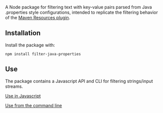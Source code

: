 A Node package for filtering text with key-value pairs parsed from Java .properties style configurations, intended to replicate the filtering behavior of the [Maven Resources plugin](http://maven.apache.org/plugins/maven-resources-plugin/resources-mojo.html).



## Installation

Install the package with:

```
npm install filter-java-properties
```

## Use

The package contains a Javascript API and CLI for filtering strings/input streams.

[Use in Javascript](docs/javascript-api.md)

[Use from the command line](docs/cli.md)

